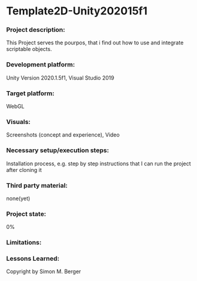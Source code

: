 # Template2D-Unity202015f1

### Project description: 
This Project serves the pourpos, that i find out how to use and integrate scriptable objects.

### Development platform: 
Unity Version 2020.1.5f1, Visual Studio 2019

### Target platform: 
WebGL 

### Visuals: 
Screenshots (concept and experience), Video

### Necessary setup/execution steps: 
Installation process, e.g. step by step instructions that I can run the project after cloning it

### Third party material: 
none(yet)
### Project state: 
0%
### Limitations: 

### Lessons Learned: 

Copyright by Simon M. Berger
